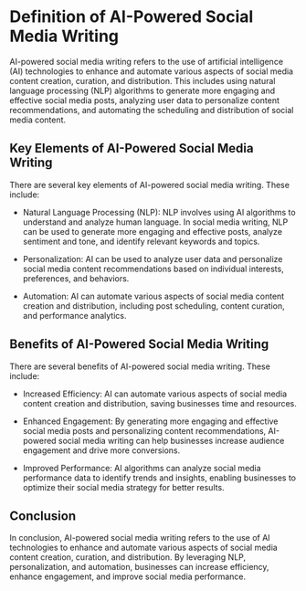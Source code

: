 Definition of AI-Powered Social Media Writing
==================================================================================================

AI-powered social media writing refers to the use of artificial intelligence (AI) technologies to enhance and automate various aspects of social media content creation, curation, and distribution. This includes using natural language processing (NLP) algorithms to generate more engaging and effective social media posts, analyzing user data to personalize content recommendations, and automating the scheduling and distribution of social media content.

Key Elements of AI-Powered Social Media Writing
-----------------------------------------------

There are several key elements of AI-powered social media writing. These include:

* Natural Language Processing (NLP): NLP involves using AI algorithms to understand and analyze human language. In social media writing, NLP can be used to generate more engaging and effective posts, analyze sentiment and tone, and identify relevant keywords and topics.

* Personalization: AI can be used to analyze user data and personalize social media content recommendations based on individual interests, preferences, and behaviors.

* Automation: AI can automate various aspects of social media content creation and distribution, including post scheduling, content curation, and performance analytics.

Benefits of AI-Powered Social Media Writing
-------------------------------------------

There are several benefits of AI-powered social media writing. These include:

* Increased Efficiency: AI can automate various aspects of social media content creation and distribution, saving businesses time and resources.

* Enhanced Engagement: By generating more engaging and effective social media posts and personalizing content recommendations, AI-powered social media writing can help businesses increase audience engagement and drive more conversions.

* Improved Performance: AI algorithms can analyze social media performance data to identify trends and insights, enabling businesses to optimize their social media strategy for better results.

Conclusion
----------

In conclusion, AI-powered social media writing refers to the use of AI technologies to enhance and automate various aspects of social media content creation, curation, and distribution. By leveraging NLP, personalization, and automation, businesses can increase efficiency, enhance engagement, and improve social media performance.
